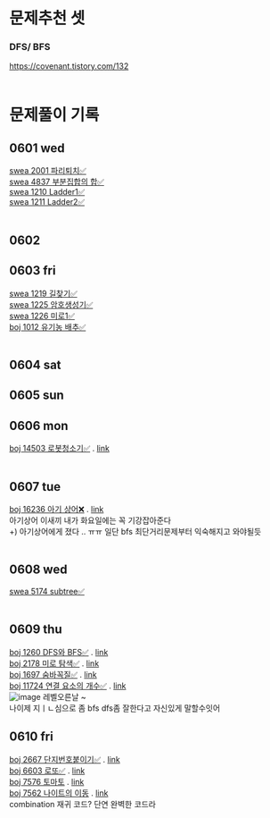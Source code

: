 # 문제추천 셋
### DFS/ BFS
https://covenant.tistory.com/132 <br>
<br>
# 문제풀이 기록
## 0601 wed
[swea 2001 파리퇴치✅](swea/2001_파리퇴치.py) <br> 
[swea 4837 부분집합의 합✅](swea/4837_부분집합의합.py) <br>
[swea 1210 Ladder1✅](SWEA/D4/1210. ［S／W 문제해결 기본］ 2일차 － Ladder1/) <br>
[swea 1211 Ladder2✅](swea/1211_Ladder2.py) <br>
<br>
## 0602
## 0603 fri
[swea 1219 길찾기✅](SWEA/D4/1219. ［S／W 문제해결 기본］ 4일차 － 길찾기/) <br>
[swea 1225 암호생성기✅](swea/1225_암호생성기.py) <br>
[swea 1226 미로1✅](swea/1226_미로1.py) <br>
[boj 1012 유기농 배추✅](백준/Silver/1012. 유기농 배추/) <br>
<br>
## 0604 sat
## 0605 sun
## 0606 mon
[boj 14503 로봇청소기✅](백준/Gold/14503. 로봇 청소기) . [link](https://www.acmicpc.net/problem/14503)<br>
<br>
## 0607 tue
[boj 16236 아기 상어❌]() . [link](https://www.acmicpc.net/problem/16236)<br>
아기상어 이새끼 내가 화요일에는 꼭 기강잡아준다<br>
+) 아기상어에게 졌다 .. ㅠㅠ 일단 bfs 최단거리문제부터 익숙해지고 와야될듯<br>
<br>
## 0608 wed
[swea 5174 subtree✅](swea/5174_subtree.py)<br>
<br>
## 0609 thu
[boj 1260 DFS와 BFS✅](백준/Silver/1260. DFS와 BFS) . [link](https://www.acmicpc.net/problem/1260)<br>
[boj 2178 미로 탐색✅](백준/Silver/2178. 미로 탐색) . [link](https://www.acmicpc.net/problem/2178)<br>
[boj 1697 숨바꼭질✅](백준/Silver/1697. 숨바꼭질) . [link](https://www.acmicpc.net/problem/1697)<br>
[boj 11724 연결 요소의 개수✅](백준/Silver/11724. 연결 요소의 개수) . [link](https://www.acmicpc.net/problem/11724)<br>
![image](https://user-images.githubusercontent.com/87743473/172831040-0376ba32-459a-49a3-99fa-268cf0efd196.png) 레벨오른날 ~ <br>
나이제 지ㅣㄴ심으로 좀 bfs dfs좀 잘한다고 자신있게 말할수잇어
<br>
## 0610 fri
[boj 2667 단지번호붙이기✅](백준/Silver/2667. 단지번호붙이기) . [link](https://www.acmicpc.net/problem/2667)<br>
[boj 6603 로또✅](백준/Silver/6603. 로또) . [link](https://www.acmicpc.net/problem/6603)<br>
[boj 7576 토마토]() . [link](https://www.acmicpc.net/problem/7576)<br>
[boj 7562 나이트의 이동]() . [link](https://www.acmicpc.net/problem/7562)<br>
combination 재귀 코드? 단연 완벽한 코드라 

<br>
